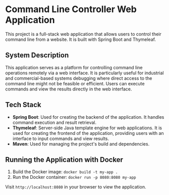 # Command Line Controller Web Application

This project is a full-stack web application that allows users to control their command line from a website. It is built with Spring Boot and Thymeleaf.

## System Description

This application serves as a platform for controlling command line operations remotely via a web interface. It is particularly useful for industrial and commercial-based systems debugging where direct access to the command line might not be feasible or efficient. Users can execute commands and view the results directly in the web interface.

## Tech Stack

- **Spring Boot**: Used for creating the backend of the application. It handles command execution and result retrieval.
- **Thymeleaf**: Server-side Java template engine for web applications. It is used for creating the frontend of the application, providing users with an interface to input commands and view results.
- **Maven**: Used for managing the project's build and dependencies.

## Running the Application with Docker

1. Build the Docker image: `docker build -t my-app .`
2. Run the Docker container: `docker run -p 8080:8080 my-app`

Visit `http://localhost:8080` in your browser to view the application.